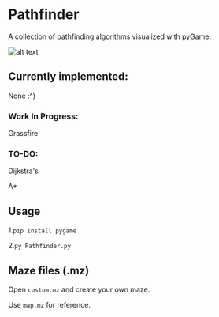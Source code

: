 # Pathfinder

A collection of pathfinding algorithms visualized with pyGame.

![alt text](https://github.com/archead/Pathfinder/blob/main/sample%20gifs/sample.gif)

## Currently implemented:

None :^)

### Work In Progress:

Grassfire

### TO-DO:

Dijkstra's

A\*

## Usage

1.`pip install pygame`

2.`py Pathfinder.py`

## Maze files (.mz)

Open `custom.mz` and create your own maze.

Use `map.mz` for reference.
